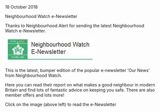 18 October 2018

Neighbourhood Watch e-Newsletter

Thanks to Neighbourhood Alert for sending the latest Neighbourhood Watch e-Newsletter.

[](http://www.northcrayresidents.org.uk/fraud_alerts/fa027.pdf)

![Image](images/nm0601_1.gif)

This is the latest, bumper edition of the popular e-newsletter 'Our News' from Neighbourhood Watch.

Here you can read their report on what makes a good neighbour in modern Britain and find lots of fantastic advice on keeping you safe. There are also member offers and lots more!

Click on the image (above left) to read the e-Newsletter
